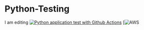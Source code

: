 # Python-Testing
I am editing
[![Python application test with Github Actions](https://github.com/nivid26/Python-Testing/actions/workflows/main.yml/badge.svg)](https://github.com/nivid26/Python-Testing/actions/workflows/main.yml)
[![AWS](https://codebuild.ca-central-1.amazonaws.com/badges?uuid=eyJlbmNyeXB0ZWREYXRhIjoiVjRINXVNLzQ1ZlBZZXBQUHhaQ2RENStYTThrd0RHb09oN09MUER5ZjV2S1k4Z0crL0ozWUJhOU81eUs4cG5FVHQ2N29LWFhMYUFJOUg5ZWFIbnNMSFFjPSIsIml2UGFyYW1ldGVyU3BlYyI6Img1NWpvS2lXWlYxdXpaSk4iLCJtYXRlcmlhbFNldFNlcmlhbCI6MX0%3D&branch=main)
